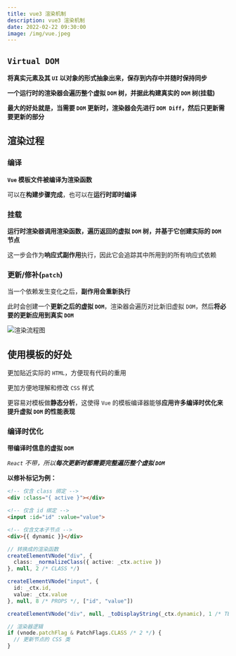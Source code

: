 ```yaml
---
title: vue3 渲染机制
description: vue3 渲染机制
date: 2022-02-22 09:30:00
image: /img/vue.jpeg
---
```



## `Virtual DOM`

**将真实元素及其 `UI` 以对象的形式抽象出来，保存到内存中并随时保持同步**

**一个运行时的渲染器会遍历整个虚拟 `DOM` 树，并据此构建真实的 `DOM` 树(挂载)**

<n-alert type="info">**最大的好处就是，当需要 `DOM` 更新时，渲染器会先进行 `DOM Diff`，然后只更新需要更新的部分**</n-alert>

## 渲染过程

### 编译

**`Vue` 模板文件被编译为渲染函数**

可以在**构建步骤完成**，也可以在**运行时即时编译**

### 挂载

**运行时渲染器调用渲染函数，遍历返回的虚拟 `DOM` 树，并基于它创建实际的 `DOM` 节点**

这一步会作为**响应式副作用**执行，因此它会追踪其中所用到的所有响应式依赖

### 更新/修补(`patch`)

当一个依赖发生变化之后，**副作用会重新执行**

此时会创建一个**更新之后的虚拟 `DOM`**，渲染器会遍历对比新旧虚拟 `DOM`，然后**将必要的更新应用到真实 `DOM`**

![渲染流程图](/img/render-pipeline.png)

## 使用模板的好处

更加贴近实际的 `HTML`，方便现有代码的重用

更加方便地理解和修改 `CSS` 样式

更容易对模板做**静态分析**，这使得 `Vue` 的模板编译器能够**应用许多编译时优化来提升虚拟 `DOM` 的性能表现**

### 编译时优化

**带编译时信息的虚拟 `DOM`**

*`React` 不带，所以**每次更新时都需要完整遍历整个虚拟 `DOM`***

**以修补标记为例：**

```html
<!-- 仅含 class 绑定 -->
<div :class="{ active }"></div>

<!-- 仅含 id 绑定 -->
<input :id="id" :value="value">

<!-- 仅含文本子节点 -->
<div>{{ dynamic }}</div>
```

```ts
// 转换成的渲染函数
createElementVNode("div", {
  class: _normalizeClass({ active: _ctx.active })
}, null, 2 /* CLASS */)

createElementVNode("input", {
  id: _ctx.id,
  value: _ctx.value
}, null, 8 /* PROPS */, ["id", "value"])

createElementVNode("div", null, _toDisplayString(_ctx.dynamic), 1 /* TEXT */)
```

```ts
// 渲染器逻辑
if (vnode.patchFlag & PatchFlags.CLASS /* 2 */) {
  // 更新节点的 CSS 类
}
```